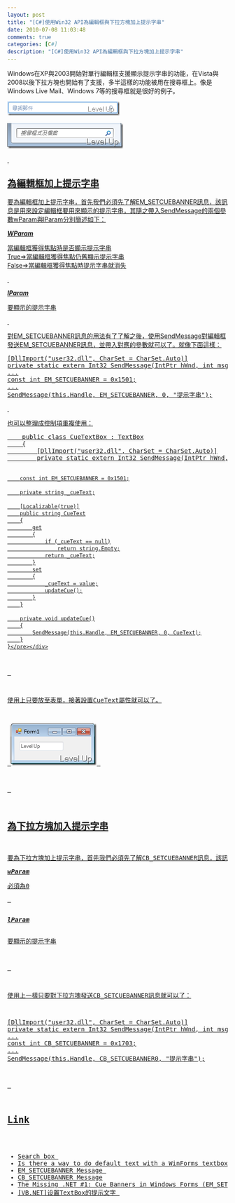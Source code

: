 ```yaml
---
layout: post
title: "[C#]使用Win32 API為編輯框與下拉方塊加上提示字串"
date: 2010-07-08 11:03:48
comments: true
categories: [C#]
description: "[C#]使用Win32 API為編輯框與下拉方塊加上提示字串"
---
```

<p>Windows在XP與2003開始對單行編輯框支援顯示提示字串的功能，在Vista與2008以後下拉方塊也開始有了支援，多半這樣的功能被用在搜尋框上。像是Windows Live Mail、Windows 7等的搜尋框就是很好的例子。</p> <p><img style="border-right-width: 0px; display: inline; border-top-width: 0px; border-bottom-width: 0px; border-left-width: 0px" title="image" border="0" alt="image" src="\images\posts\16460\image_thumb.png" width="257" height="33" /></a> </p> <p><a href="http://files.dotblogs.com.tw/larrynung/1007/4a029774e1b5_133D2/image_6.png"><img style="border-right-width: 0px; display: inline; border-top-width: 0px; border-bottom-width: 0px; border-left-width: 0px" title="image" border="0" alt="image" src="\images\posts\16460\image_thumb_2.png" width="265" height="58" /> </p> <p> </p> <h2>為編輯框加上提示字串</h2> <p>要為編輯框加上提示字串，首先我們必須先了解EM_SETCUEBANNER訊息，該訊息是用來設定編輯框要用來顯示的提示字串，其隨之帶入SendMessage的兩個參數wParam與lParam分別簡述如下：</p> <p><strong><em>WParam</em></strong></p> <p>當編輯框獲得焦點時是否顯示提示字串 <br />True=&gt;當編輯框獲得焦點仍舊顯示提示字串 <br />False=&gt;當編輯框獲得焦點時提示字串就消失</p> <dt> </dt><p> </p> <dt><em><strong>lParam</strong></em>  </dt><p>要顯示的提示字串</p> <p> </p> <p>對EM_SETCUEBANNER訊息的用法有了了解之後，使用SendMessage對編輯框發送EM_SETCUEBANNER訊息，並帶入對應的參數就可以了。就像下面這樣：</p> <div style="padding-bottom: 0px; margin: 0px; padding-left: 0px; padding-right: 0px; display: inline; float: none; padding-top: 0px" id="scid:812469c5-0cb0-4c63-8c15-c81123a09de7:a9982e20-3f0f-45e3-8776-28498e108749" class="wlWriterEditableSmartContent"><pre name="code" class="c#">[DllImport("user32.dll", CharSet = CharSet.Auto)]
private static extern Int32 SendMessage(IntPtr hWnd, int msg, int wParam, [MarshalAs(UnmanagedType.LPWStr)] string lParam);
...
const int EM_SETCUEBANNER = 0x1501;
...
SendMessage(this.Handle, EM_SETCUEBANNER, 0, "提示字串");</pre></div>
<p> </p>
<p>也可以整理成控制項重複使用：</p>
<div style="padding-bottom: 0px; margin: 0px; padding-left: 0px; padding-right: 0px; display: inline; float: none; padding-top: 0px" id="scid:812469c5-0cb0-4c63-8c15-c81123a09de7:573cc0f1-939c-4237-8783-44f3af7a34e3" class="wlWriterEditableSmartContent"><pre name="code" class="c#">    public class CueTextBox : TextBox
    {
        [DllImport("user32.dll", CharSet = CharSet.Auto)]
        private static extern Int32 SendMessage(IntPtr hWnd, int msg, int wParam, [MarshalAs(UnmanagedType.LPWStr)] string lParam);

        const int EM_SETCUEBANNER = 0x1501;

        private string _cueText;

        [Localizable(true)]
        public string CueText
        {
            get
            {
                if (_cueText == null)
                    return string.Empty;
                return _cueText;
            }
            set
            {
                _cueText = value;
                updateCue();
            }
        }

        private void updateCue()
        {
            SendMessage(this.Handle, EM_SETCUEBANNER, 0, CueText);
        }
    }</pre></div>
<p> </p>
<p>使用上只要放至表單，接著設置CueText屬性就可以了。</p>
<p> <img style="border-right-width: 0px; display: inline; border-top-width: 0px; border-bottom-width: 0px; border-left-width: 0px" title="image" border="0" alt="image" src="\images\posts\16460\image_thumb_1.png" width="196" height="96" /> </p>
<p> </p>
<h2>為下拉方塊加入提示字串</h2>
<p>要為下拉方塊加上提示字串，首先我們必須先了解CB_SETCUEBANNER訊息，該訊息是用來設定下拉方塊要用來顯示的提示字串，其隨之帶入SendMessage的兩個參數wParam與lParam分別簡述如下：</p><pre><em><strong>wParam</strong></em></pre><pre>必須為0</pre><pre> </pre>
<dt><em><strong>lParam</strong></em></dt>
<p>要顯示的提示字串</p>
<p> </p>
<p>使用上一樣只要對下拉方塊發送CB_SETCUEBANNER訊息就可以了：</p>
<div style="padding-bottom: 0px; margin: 0px; padding-left: 0px; padding-right: 0px; display: inline; float: none; padding-top: 0px" id="scid:812469c5-0cb0-4c63-8c15-c81123a09de7:58001152-c091-47b9-be97-45feaa99691b" class="wlWriterEditableSmartContent"><pre name="code" class="c#">[DllImport("user32.dll", CharSet = CharSet.Auto)]
private static extern Int32 SendMessage(IntPtr hWnd, int msg, int wParam, [MarshalAs(UnmanagedType.LPWStr)] string lParam);
...
const int CB_SETCUEBANNER = 0x1703;
...
SendMessage(this.Handle, CB_SETCUEBANNER0, "提示字串");</pre></div>
<p> </p>
<h2>Link</h2>
<ul>
<li>Search box 
</li><li>Is there a way to do default text with a WinForms textbox? 
</li><li>EM_SETCUEBANNER Message 
</li><li>CB_SETCUEBANNER Message
</li><li>The Missing .NET #1: Cue Banners in Windows Forms (EM_SETCUEBANNER, Text Prompt) 
</li><li>[VB.NET]设置TextBox的提示文字 </li></ul>